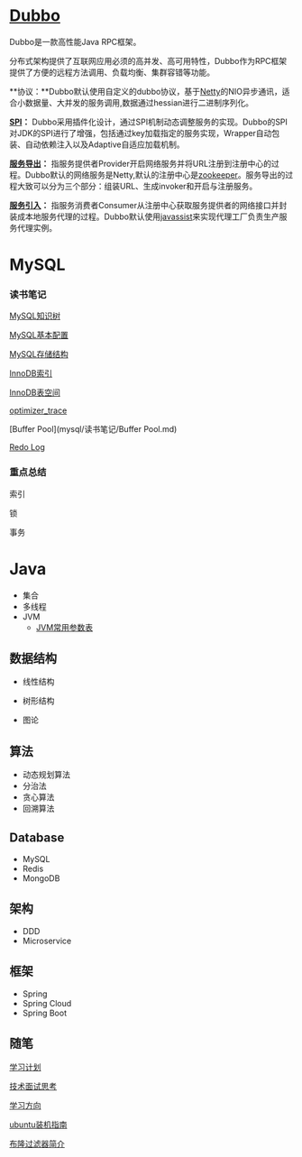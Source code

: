 # [Dubbo](dubbo/Dubbo.md)

Dubbo是一款高性能Java RPC框架。

分布式架构提供了互联网应用必须的高并发、高可用特性，Dubbo作为RPC框架提供了方便的远程方法调用、负载均衡、集群容错等功能。

**协议：**Dubbo默认使用自定义的dubbo协议，基于[Netty](dubbo/dubbo-netty入门.md)的NIO异步通讯，适合小数据量、大并发的服务调用,数据通过hessian进行二进制序列化。

**[SPI](dubbo/dubbo-SPI.md)：** Dubbo采用插件化设计，通过SPI机制动态调整服务的实现。Dubbo的SPI对JDK的SPI进行了增强，包括通过key加载指定的服务实现，Wrapper自动包装、自动依赖注入以及Adaptive自适应加载机制。

**[服务导出](dubbo/dubbo-服务导出.md)：** 指服务提供者Provider开启网络服务并将URL注册到注册中心的过程。Dubbo默认的网络服务是Netty,默认的注册中心是[zookeeper](dubbo/dubbo-zookeeper.md)。服务导出的过程大致可以分为三个部分：组装URL、生成invoker和开启与注册服务。

**[服务引入](dubbo/dubbo-服务引入.md)：** 指服务消费者Consumer从注册中心获取服务提供者的网络接口并封装成本地服务代理的过程。Dubbo默认使用[javassist](dubbo/dubbo-javassist.md)来实现代理工厂负责生产服务代理实例。



# MySQL

### 读书笔记

[MySQL知识树](mysql/MySQL知识树.md)

[MySQL基本配置](mysql/读书笔记/MySQL基本配置.md)

[MySQL存储结构](mysql/读书笔记/MySQL存储结构.md)

[InnoDB索引](mysql/读书笔记/InnoDB索引.md)

[InnoDB表空间](mysql/读书笔记/InnoDB表空间.md)

[optimizer_trace](mysql/读书笔记/optimizer_trace.md)

[Buffer Pool](mysql/读书笔记/Buffer Pool.md)

[Redo Log](mysql/读书笔记/Redo_Log.md)

### 重点总结

索引

锁

事务

# Java

- 集合
- 多线程
- JVM
  - [JVM常用参数表](jvm/JVM常用参数表.md)

## 数据结构

- 线性结构

- 树形结构

- 图论

## 算法
- 动态规划算法
- 分治法
- 贪心算法
- 回溯算法

## Database

- MySQL
- Redis
- MongoDB

## 架构

- DDD
- Microservice

## 框架
- Spring
- Spring Cloud
- Spring Boot 



## 随笔

[学习计划](随笔/学习计划.md)

[技术面试思考](随笔/技术面试思考.md)

[学习方向](随笔/学习方向.md)

[ubuntu装机指南](linux/ubuntu装机指南.md)

[布隆过滤器简介](redis/布隆过滤器简介.md)